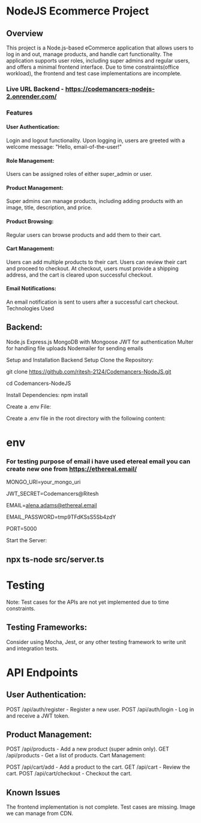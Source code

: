 # NodeJS Ecommerce Project
## Overview
This project is a Node.js-based eCommerce application that allows users to log in and out, manage products, and handle cart functionality. The application supports user roles, including super admins and regular users, and offers a minimal frontend interface. Due to time constraints(office workload), the frontend and test case implementations are incomplete.

### Live URL Backend - https://codemancers-nodejs-2.onrender.com/


### Features
#### User Authentication:
Login and logout functionality.
Upon logging in, users are greeted with a welcome message: "Hello, email-of-the-user!"
#### Role Management:
Users can be assigned roles of either super_admin or user.
#### Product Management:
Super admins can manage products, including adding products with an image, title, description, and price.
#### Product Browsing:
Regular users can browse products and add them to their cart.
#### Cart Management:
Users can add multiple products to their cart.
Users can review their cart and proceed to checkout.
At checkout, users must provide a shipping address, and the cart is cleared upon successful checkout.
#### Email Notifications:
An email notification is sent to users after a successful cart checkout.
Technologies Used
## Backend:

Node.js
Express.js
MongoDB with Mongoose
JWT for authentication
Multer for handling file uploads
Nodemailer for sending emails


Setup and Installation
Backend Setup
Clone the Repository:

   
  
git clone https://github.com/ritesh-2124/Codemancers-NodeJS.git

cd Codemancers-NodeJS


Install Dependencies: 
npm install

Create a .env File:

Create a .env file in the root directory with the following content:

# env
  
### For testing purpose of email i have used etereal email you can create new one from https://ethereal.email/


MONGO_URI=your_mongo_uri

JWT_SECRET=Codemancers@Ritesh

EMAIL=alena.adams@ethereal.email

EMAIL_PASSWORD=tmp9TFdKSsS5Sb4zdY

PORT=5000

Start the Server:

## npx ts-node src/server.ts

# Testing
Note: Test cases for the APIs are not yet implemented due to time constraints.

## Testing Frameworks:
Consider using Mocha, Jest, or any other testing framework to write unit and integration tests.

# API Endpoints

## User Authentication:

POST /api/auth/register - Register a new user.
POST /api/auth/login - Log in and receive a JWT token.

## Product Management:

POST /api/products - Add a new product (super admin only).
GET /api/products - Get a list of products.
Cart Management:

POST /api/cart/add - Add a product to the cart.
GET /api/cart - Review the cart.
POST /api/cart/checkout - Checkout the cart.


## Known Issues
The frontend implementation is not complete.
Test cases are missing.
Image we can manage from CDN.
